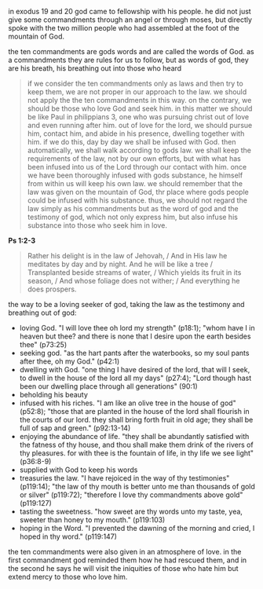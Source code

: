 in exodus 19 and 20 god came to fellowship with his people. he did not just give
some commandments through an angel or through moses, but directly spoke with the two million people who had assembled at the foot of the mountain of God.

the ten commandments are gods words and are called the words of God. as a commandments
they are rules for us to follow, but as words of god, they are his breath, his breathing
out into those who heard

> if we consider the ten commandments only as laws and then try to keep them, we are not proper in our approach to the law. we should not apply the the ten commandments in this way. on the contrary, we should be those who love God and seek him. in this matter we should be like Paul in philippians 3, one who was pursuing christ out of love and even running after him. out of love for the lord, we should pursue him, contact him, and abide in his presence, dwelling together with him. if we do this, day by day we shall be infused with God. then automatically, we shall walk according to gods law. we shall keep the requirements of the law, not by our own efforts, but with what has been infused into us of the Lord through our contact with him. once we have been thoroughly infused with gods substance, he himself from within us will keep his own law. we should remember that the law was given on the mountain of God, thr place where gods people could be infused with his substance. thus, we should not regard the law simply as his commandments but as the word of god and the testimony of god, which not only express him, but also infuse his substance into those who seek him in love.

**Ps 1:2-3**
> Rather his delight is in the law of Jehovah, / And in His law he meditates by day and by night. And he will be like a tree / Transplanted beside streams of water, / Which yields its fruit in its season, / And whose foliage does not wither; / And everything he does prospers.

the way to be a loving seeker of god, taking the law as the testimony and breathing out of god:
- loving God. "I will love thee oh lord my strength" (p18:1); "whom have I in heaven but thee? and there is none that I desire upon the earth besides thee" (p73:25)
- seeking god. "as the hart pants after the waterbooks, so my soul pants after thee, oh my God." (p42:1)
- dwelling with God. "one thing I have desired of the lord, that will I seek, to dwell in the house of the lord all my days" (p27:4); "Lord though hast been our dwelling place through all generations" (90:1)
- beholding his beauty
- infused with his riches. "I am like an olive tree in the house of god" (p52:8); "those that are planted in the house of the lord shall flourish in the courts of our lord. they shall bring forth fruit in old age; they shall be full of sap and green." (p92:13-14)
- enjoying the abundance of life. "they shall be abundantly satisfied with the fatness of thy house, and thou shall make them drink of the rivers of thy pleasures. for with thee is the fountain of life, in thy life we see light" (p36:8-9)
- supplied with God to keep his words
- treasuries the law. "I have rejoiced in the way of thy testimonies" (p119:14); "the law of thy mouth is better unto me than thousands of gold or silver" (p119:72); "therefore I love thy commandments above gold" (p119:127)
- tasting the sweetness. "how sweet are thy words unto my taste, yea, sweeter than honey to my mouth." (p119:103)
- hoping in the Word. "I prevented the dawning of the morning and cried, I hoped in thy word." (p119:147)

the ten commandments were also given in an atmosphere of love. in the first commandment god reminded them how he had rescued them, and in the second he says he will visit the iniquities of those who hate him but extend mercy to those who love him.
